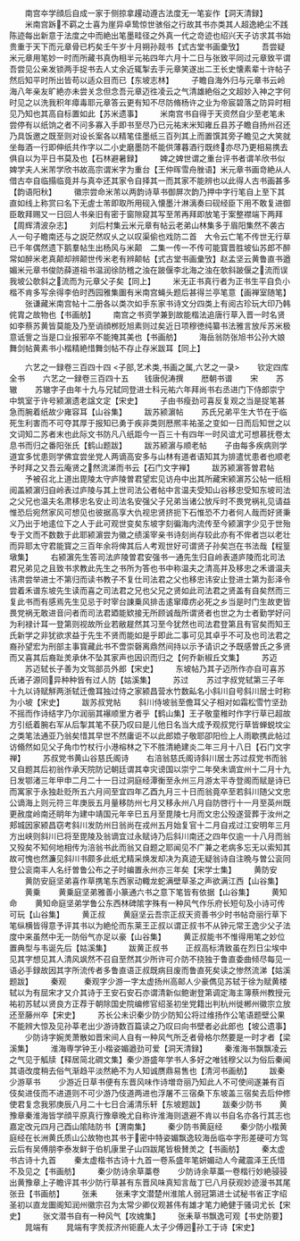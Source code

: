 <!-- { "loadSidebar": true } -->
　　南宫夲学顔后自成一家于侧掠拿趯动遵古法度无一笔妄作【洞天清録】
　　米南宫跅不羁之士喜为崖异卓鸷惊世骇俗之行故其书亦类其人超逸絶尘不践陈迹每出新意于法度之中而絶出笔墨畦径之外真一代之竒迹也绍兴天子访求其书始贵重于天下而元章骨已朽矣壬午岁十月朔孙觌书【式古堂书画彚攷】
　　吾尝疑米元章用笔妙一时而所藏书真伪相半元祐四年六月十二日与张致平同过元章致平谓吾尝见公亲发锁两手捉书去人丈余近辄掣去手元章笑遂出二王长史懐素辈十许帖子然后知平时所出皆苟以适众目而已【东坡志林】
　　子瞻自海外归与元章书云岭海八年亲友旷絶亦未尝关念但念吾元章迈徃凌云之气清雄絶俗之文超妙入神之字何时见之以洗我积年瘴毒耶元章答云更有知不尽防脩杨许之业为帝宸碧落之防异时相见乃知也其高自标置如此【苏米遗事】
　　米南宫书自得于天资然自少至老笔未尝停有以纸饷之者不问多寡入手即书至尽乃已元祐末米知雍丘县苏子瞻自扬州召还乃具饭邀之既至则对设长案各以精笔佳墨纸三百列其上而置馔其旁子瞻见之大笑就坐毎酒一行即伸纸共作字以二小史磨墨防不能供薄暮酒行既终亦尽乃更相易携去俱自以为平日书莫及也【石林避暑録】
　　婢之婢世谓之重台评书者谓羊欣书似婢学夫人米芾学欣书故高宗谓米字为重台【王仲晖雪舟脞语】米元章书画竒絶从人借古夲自临搨临竟并与真夲还其家令自择其一而其家不能辨也以此得人古书画甚多【韵语阳秋】
　　徽宗尝命米芾以两韵诗草书御屏次韵乃押中字行笔自上至下其直如线上称赏曰名下无虗士芾即取所用砚入懐墨汁淋漓奏曰砚经臣下用不敢复进御臣敢拜赐又一日回人书亲旧有密于窗隙窥其写至芾再拜即放笔于案整襟端下两拜【周辉清波杂志】
　　刘后村集云米元章有帖云老弟山林集多于眉阳集然不袭古人一句子瞻南还与之説茫然叹乆之以叹渠偷也戏防二首　大令云亡笔不传世无行草已千年偶然遗下鹅羣帖生出杨风与米颠　二集一传一不传可能寳晋胜坡仙苏郎不醉常如醉米老真颠却辨颠世传米老有辨颠帖【式古堂书画彚攷】赵孟坚云黄鲁直书遒媚米元章书俊防薛道祖书温润徐防稽之浊在跛偃李北海之浊在欹斜跛偃之流而误我坡公欹斜之流而为元章父子矣【同上】
　　米无正书真行者为正书生平自负小楷不肯多写余得李伯时西园雅集圗有米南宫蝇头题后甚得兰亭笔意【画禅室随笔】
　　张谦藏米南宫帖十二册各以类次如手东家书诗文分四类上有阅古珍玩大印乃韩侂胄之故物也【书画舫】
　　南宫之书资学兼到故能楷法追唐行草入晋一时名贤如李蔡苏黄皆莫能及乃至诮顔桞贬旭素则过矣近日项穆徳纯纂书法雅言放斥苏米极意诋訾之当是口业报邪卒不能掩其美也【书画舫】
　　海岳翁防张旭书公孙大娘舞剑帖黄素书小楷精絶惜舞剑帖不存止存米跋耳【同上】














　　六艺之一録卷三百四十四
<子部,艺术类,书画之属,六艺之一录>
　　钦定四库全书
　　六艺之一録卷三百四十五　　钱唐倪涛撰
　　厯朝书谱
　　宋
　　苏辙
　　苏辙字子由年十九与兄轼同登进士科元祐六年拜尚书右丞进门下侍郎崇宁中筑室于许号颍濵遗老諡文定【宋史】
　　子由书瘦劲可喜反复观之当是捉笔甚急而腕着纸故少雍容耳【山谷集】
　　跋苏颍濵帖
　　苏氏兄弟平生大节在于临死生利害而不可夺其厚于报知已勇于疾非类则厯熈丰祐圣之变如一日而后知世之以文词知二苏者末也此际文书防凡八纸距今一百三十有四年一时风谊尤可想慕抚卷太息书而归之番阳张氏【鹤山题跋】
　　跋苏颍濵与顺老帖
　　子由每多疾病则学道宜多忧患则学佛宜尝坐党人两谪高安多与山林有道者语知其为排遣忧患者也顺老予时拜之又吾云庵贤之然流涕而书云【石门文字禅】
　　跋苏颍濵答曽君帖
　　予被召北上道出毘陵太守庐陵曽君望宏见访舟中出其所藏宋颍濵苏公帖一纸相阅盖颍濵归自岭表过庐陵与其上世司法公者帖中言温夫受知山谷移忠受知东坡司法之父兄也温夫名肃移忠名安止司法名安强父子兄弟当诸公放斥时不畏党祸礼见请益惟恐后宛然家风可想见也彼据高享大仇视忠贤挤扼下石惟恐不力者何人哉而好贤秉义乃出于地逺位下之人于此可观世变矣东坡字刻徧海内流传至今颍濵字少见于世殆专于文而不数数于此耶颍濵尝为徽之绩溪宰亲书诗刻尚存较此亦有不侔者岂以老壮而异耶太守君能寳之三百年余将俾其后人考观世好可谓贤子孙矣岂在书法哉【程篁墩集】
　　右颍濵先生答司法庐陵曽君安强书一通先生归自岭表道庐陵而北司法君兄弟见之且致书求教此先生之书所为答也书中称温夫之清高并及移忠之禾谱温夫讳肃尝举进士不第归而读书教子不复仕司法君之父也移忠讳安止登进士第为彭泽令尝着禾谱东坡先生读而喜之司法君之兄也父兄之贤如此司法君之贤盖有自矣然而三复此书而有感焉先生见忌于时宰台諌乗风排击逺窜瘴疠必死之乡当是时门生故吏皆畏党祸无敢进音问者而司法君廼能欵接无所顾诚哉所谓贤者也世之为士者勤学好问为利禄计耳一登第则视故所业若敝屣然其习至今犹然也司法君登第且有官矣而知王氏新学之非犹欲求益于先生不贤而能如是乎即此二事可见其卓乎不可及也司法君之裔孙望宏为刑部主事寳藏此书不啻崇磬离鼎然间持以示予请识之予既感曽氏之多贤而又喜其后裔趾羙承休不坠其家声也因识而归之【何乔新椒丘文集】
　　苏迈
　　苏迈轼长子善为文驾部员外郎【宋史】
　　东坡帖乃其子迈所作亦自可喜苏氏诸子源同异种种皆有过人防【姑溪集】
　　苏过
　　苏过字叔党轼第三子年十九以诗赋觧两浙轼迁儋耳独过侍之家颍昌营水竹数畆名小斜川自号斜川居士时称为小坡【宋史】
　　跋苏叔党帖
　　斜川侍坡翁至儋耳父子相对如霜松雪竹坚劲不摇而作诗结字乃尔润丽其襮顺里方者乎【鹤山集】王子敬童稚时作字行草已超故方引纸着腕右军从后掣其笔不获乃叹曰是儿他日名当大成予观叔党行草皆蝉蜕坟尘之类笔法通亚乃翁矣惜其早世不然庸讵不以此郎嫓子敬耶卲阳俭上人雨歇携此帖过访翛然如见父子角巾竹杖行小港榕林之下不胜清絶建炎二年三月十八日【石门文字禅】
　　苏叔党书黄山谷慈氏阁诗
　　右涪翁慈氏阁诗斜川居士苏过叔党书而翁又自题其后初翁作承天院防记朝廷谓其幸灾谤国以崇宁二年癸未谪宜州十二月十九日发鄂渚三年甲申二月二十一日过洞庭经潭衡至永州三月游太平寺登阁而赋是诗已而寓家于永独赴贬所五六月间至宜四年乙酉九月三十日而翁竟卒至若斜川随父文忠公谪海上则元符三年庚辰五月量移防州七月又移永州八月自防啓行十一月至英州既更赦度岭南还眀年为建中靖国元年辛巳五月至毘陵七月而文忠公殁遂营葬于汝州之郏城因家颍昌窃考斜川发防州日翁尚在戎州五月始复官十二月自戎过江安明年三月方出峡则斜川已将至毘陵及翁谪宜过永赋诗乃后斜川南还之四年仅逾一十八月而翁又殁矣不知何地相传为涪翁书此而翁又自题之耶闻见不广兼之老病多忘无以索知其故可愧也然濂见斜川书颇多此纸尤精采焕发却决为真迹无疑翁诗自注晩与曽公衮同登公衮南丰人名纡曽鲁公布之子时编置永州亦三年矣【宋学士集】
　　黄防安
　　黄防安庭坚弟喜作草携笔东西家动輙龙蛇满壁草圣之声欲满江西【山谷集】
　　黄乗
　　黄乗庭坚弟雅善小篆通六书之意下笔皆有依据【山谷集】
　　黄知命
　　黄知命庭坚弟学鲁公东西林碑隂字殊有一种风气作乐府长短句及小诗可传可玩【山谷集】
　　黄正叔
　　黄庭坚云吾宗正叔天资善书少时书帖竒丽行草下笔纵横皆得意予评其书以为絶伦而东莱王正叔以谓正叔书不从钟元常王逸少父子法度中来虽然中无一防俗气亦足以豪【山谷集】
　　黄正叔能书不惟得用笔之妙位置典型与韦诞先后【姑溪集】
　　跋黄正叔书
　　正叔高标清致虽在烈日尘埃中见其字想见其人清风飒然不召自至然其少所许可介防不挠独于鲁直委曲倾尽每见一语必手録故因其字所流传者多鲁直语正叔既病目废而鲁直死矣读之惨然流涕【姑溪题跋】
　　秦观
　　秦观字少游一字太虚扬州高邮人少豪儁见苏轼于徐为赋黄楼轼以为有屈宋才又介其诗于王安石安石亦谓清新似鲍谢登第调定海主簿蔡州教授元祐初苏轼以贤良方正荐于朝除国史院编修官绍圣初坐党籍出判杭州徙郴州徽宗立放还至藤州卒【宋史】
　　苏长公未识秦少防少防知公将过维扬作公笔语题壁公果不能辨大惊及见孙莘老出少游诗数百篇读之乃叹曰向书壁者必此郎也【坡公遗事】
　　少防诗字婉羙萧散如晋宋间人自有一种风气所乏者骨格尔然要是一时才者【梁溪集】
　　淮海専学钟王小楷姿媚遒劲可爱【洞天清録】
　　秦淮海书飘飘凌云之气见于觚牍【释居简北磵文集】秦少游盛年学书人多好之唯钱穆父以为俗后秦闻其语改度稍去俗气渐趋平淡然絶不为人知诚赝鼎易售也【清河书画舫】
　　跋秦少游草书
　　少游近日草书便有东晋风味作诗増竒丽乃知此人不可使间遂兼有百伎矣进伎而不进道则不可少游乃伎道两进也浮屠不三宿桑下东坡盖三宿矣去后仲修使君复念我邪庚辰八月二十七日合浦清乐轩【东坡题跋】
　　跋秦少防书
　　黄豫章秦淮海皆学顔平原真行豫章晚尤自称许淮海则退避不肯以书自名亦各行其志也嘉定改元四月己酉山隂陆防书【渭南集】
　　秦少防书黄庭经
　　秦少防小楷黄庭经在长洲黄氏质山公故物也其书于密中特姿媚飘逸较海岳临夲字形差硬可方驾云后有吴傅朋李泰发鲜于伯机康里子山四跋尾皆极賛羙之【书画舫】
　　秦太虚书古诗十九首
　　秦太虚楷书古诗十九首一卷系盛年笔妍媚动人今藏震泽王氏惜不及见之【书画舫】
　　秦少防诗余草藁卷
　　少防诗余草藁一卷楷行妙絶骎骎出黄豫章上子瞻评其书少防行草甚有东晋风味真知言哉丁巳八月获观妙迹漫书其尾张丑【书画舫】
　　张耒
　　张耒字文潜楚州淮隂人弱冠第进士试秘书省正字绍圣初以直龙圗阁知润州徽宗召为太常少卿仪观甚伟有雄才笔力絶健于骚词尤长【宋史】
　　张文潜书自有一种风气【攻媿集】
　　张耒草书飘逸可观【书史防要】
　　晁端有
　　晁端有字羙叔济州钜鹿人太子少傅迥孙工于诗【宋史】

